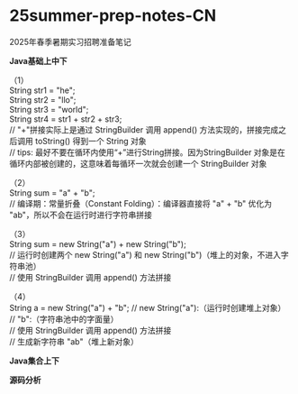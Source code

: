 # 25summer-prep-notes-CN
2025年春季暑期实习招聘准备笔记

**Java基础上中下**

（1）  
String str1 = "he";  
String str2 = "llo";  
String str3 = "world";  
String str4 = str1 + str2 + str3;  
// "+"拼接实际上是通过 StringBuilder 调用 append() 方法实现的，拼接完成之后调用 toString() 得到一个 String 对象  
// tips: 最好不要在循环内使用“+”进行String拼接。因为StringBuilder 对象是在循环内部被创建的，这意味着每循环一次就会创建一个 StringBuilder 对象  

（2）  
String sum = "a" + "b";  
// 编译期：常量折叠（Constant Folding）：编译器直接将 "a" + "b" 优化为 "ab"，所以不会在运行时进行字符串拼接  

（3）  
String sum = new String("a") + new String("b");  
// 运行时创建两个 new String("a") 和 new String("b")（堆上的对象，不进入字符串池）  
// 使用 StringBuilder 调用 append() 方法拼接  

（4）  
String a = new String("a") + "b";
// new String("a"):（运行时创建堆上对象）  
// "b":（字符串池中的字面量）  
// 使用 StringBuilder 调用 append() 方法拼接  
// 生成新字符串 "ab"（堆上新对象）  


**Java集合上下**


**源码分析**



